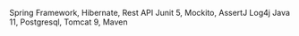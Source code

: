 Spring Framework, Hibernate, Rest API
Junit 5, Mockito, AssertJ
Log4j
Java 11, Postgresql, Tomcat 9, Maven 
